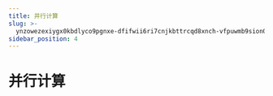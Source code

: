 ```yaml
---
title: 并行计算
slug: >-
  ynzowezexiygx0kbdlyco9pgnxe-dfifwii6ri7cnjkbttrcqd8xnch-vfpuwmb9sion01kbbmpcfwbvnfc-lq3zwnuaeigwvvkicclct2jqnzf-nwzpwgtbriymf4knzwacfecqnld-rihnwl87vivtzfktswuc29synng-rihnwl
sidebar_position: 4
---
```



# 并行计算

